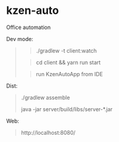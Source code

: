 # kzen-auto
Office automation

Dev mode:
> > ./gradlew -t client:watch
>
> > cd client && yarn run start 
>
> > run KzenAutoApp from IDE

Dist:
> ./gradlew assemble
>
> java -jar server/build/libs/server-*.jar

Web:
> http://localhost:8080/